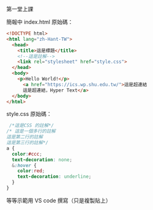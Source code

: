 第一堂上課

簡報中 
index.html 原始碼：
```HTML
<!DOCTYPE html>
<html lang="zh-Hant-TW">
  <head>
    <title>這是標題</title>
    <!--這是註解-->
    <link rel="stylesheet" href="style.css">
  </head>
  <body>
    <p>Hello World!</p>
      <a href="https://ics.wp.shu.edu.tw/">這是超連結
      這是超連結，Hyper Text</a>
  </body>
</html>
```

style.css 原始碼：
```CSS
 /*這是CSS 的註解*/
/* 這是一個多行的註解
這是第二行的註解
這是第三行的註解*/
a {
  color:#ccc;
  text-decoration: none;
  &:hover {
    color:red;
    text-decoration: underline;
  }  
}
```

等等示範用 VS code 撰寫（只是複製貼上）
